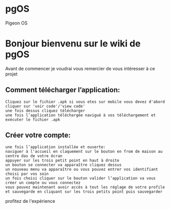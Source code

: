 # pgOS
Pigeon OS
# Bonjour bienvenu sur le wiki de pgOS

Avant de commencer je voudrai vous remercier de vous intéresser à ce projet


## Comment télécharger l’application:
	Cliquez sur le fichier .apk si vous etes sur mobile vous devez d'abord cliquer sur 'voir code'/'view code'
	une fois dessus cliquez télécharger
	une fois l’application téléchargée navigué à vos téléchargement et exécuter le fichier .apk
	

## Créer votre compte:
	une fois l’application installée et ouverte:
	naviguer à l'accueil en claquement sur le bouton en from de maison au centre das de votre écran
	appuyer sur les trois petit point en haut à droite
	un bouton se connecter va apparaître cliquez dessus
	un nouveau menu va apparaître ou vous pouvez entrer vos identifiant choisi par vos soin
	un fois choisi cliquer sur le bouton valider l’application va vous créer un compte ou vous connectez
	vous pouvez maintenant avoir accès à tout les réglage de votre profile et sauvegarde en cliquant sur les trois petits point puis sauvegarder


profitez de l'expérience
